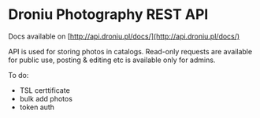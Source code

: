 # Droniu Photography REST API

Docs available on [http://api.droniu.pl/docs/](http://api.droniu.pl/docs/)

API is used for storing photos in catalogs. Read-only requests are available for public use, posting & editing etc is available only for admins.

To do:
 * TSL certtificate
 * bulk add photos
 * token auth
